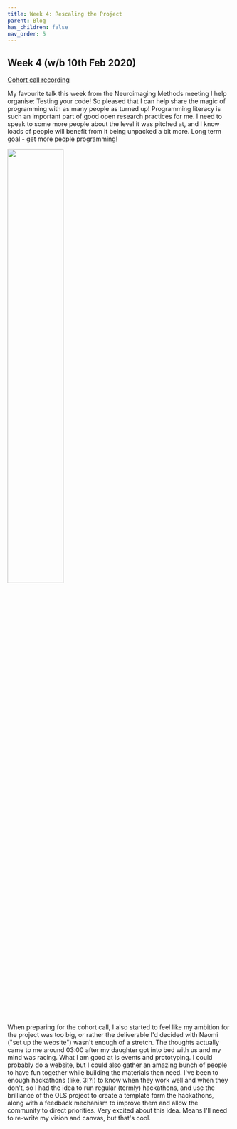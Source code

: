 ```yaml
---
title: Week 4: Rescaling the Project
parent: Blog
has_children: false
nav_order: 5
---
```


## Week 4 (w/b 10th Feb 2020)

[Cohort call recording](https://www.youtube.com/watch?v=y9y8a3O4fjg)

My favourite talk this week from the Neuroimaging Methods meeting I help organise: Testing your code! So pleased that I can help share the magic of programming with as many people as turned up! Programming literacy is such an important part of good open research practices for me. I need to speak to some more people about the level it was pitched at, and I know loads of people will benefit from it being unpacked a bit more. Long term goal - get more people programming!

<img src="./blog-wk4.JPG" width="50%" height="50%">

When preparing for the cohort call, I also started to feel like my ambition for the project was too big, or rather the deliverable I'd decided with Naomi ("set up the website") wasn't enough of a stretch. The thoughts actually came to me around 03:00 after my daughter got into bed with us and my mind was racing. What I am good at is events and prototyping. I could probably do a website, but I could also gather an amazing bunch of people to have fun together while building the materials then need. I've been to enough hackathons (like, 3!?!) to know when they work well and when they don't, so I had the idea to run regular (termly) hackathons, and use the brilliance of the OLS project to create a template form the hackathons, along with a feedback mechanism to improve them and allow the community to direct priorities. Very excited about this idea. Means I'll need to re-write my vision and canvas, but that's cool.
